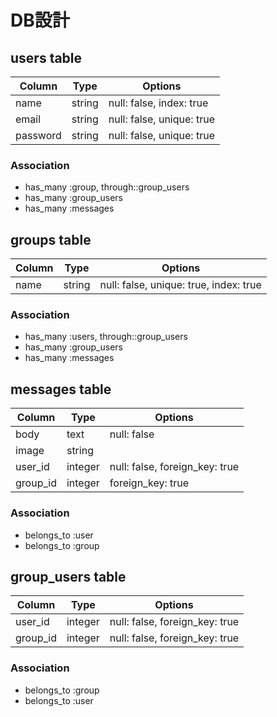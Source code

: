 # DB設計 
## users table
|Column|Type|Options|
|------|----|-------|
|name|string|null: false, index: true|
|email|string|null: false, unique: true|
|password|string|null: false, unique: true|

### Association
- has_many :group, through::group_users
- has_many :group_users
- has_many :messages

## groups table
|Column|Type|Options|
|------|----|-------|
|name|string|null: false, unique: true, index: true|

### Association
- has_many :users, through::group_users
- has_many :group_users
- has_many :messages

## messages table
|Column|Type|Options|
|------|----|-------|
|body|text|null: false|
|image|string||
|user_id|integer|null: false, foreign_key: true|
|group_id|integer|foreign_key: true|

### Association
- belongs_to :user
- belongs_to :group

## group_users table

|Column|Type|Options|
|------|----|-------|
|user_id|integer|null: false, foreign_key: true|
|group_id|integer| null: false, foreign_key: true|

### Association
- belongs_to :group
- belongs_to :user
